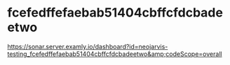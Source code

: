 # fcefedffefaebab51404cbffcfdcbadeetwo
https://sonar.server.examly.io/dashboard?id=neojarvis-testing_fcefedffefaebab51404cbffcfdcbadeetwo&amp;codeScope=overall
